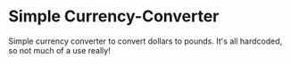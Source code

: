 # Simple Currency-Converter 
Simple currency converter to convert dollars to pounds. It's all hardcoded, so not much of a use really!
